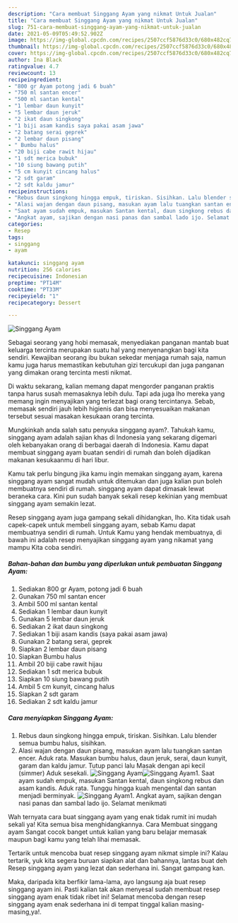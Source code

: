 ```yaml
---
description: "Cara membuat Singgang Ayam yang nikmat Untuk Jualan"
title: "Cara membuat Singgang Ayam yang nikmat Untuk Jualan"
slug: 751-cara-membuat-singgang-ayam-yang-nikmat-untuk-jualan
date: 2021-05-09T05:49:52.902Z
image: https://img-global.cpcdn.com/recipes/2507ccf5876d33c0/680x482cq70/singgang-ayam-foto-resep-utama.jpg
thumbnail: https://img-global.cpcdn.com/recipes/2507ccf5876d33c0/680x482cq70/singgang-ayam-foto-resep-utama.jpg
cover: https://img-global.cpcdn.com/recipes/2507ccf5876d33c0/680x482cq70/singgang-ayam-foto-resep-utama.jpg
author: Ina Black
ratingvalue: 4.7
reviewcount: 13
recipeingredient:
- "800 gr Ayam potong jadi 6 buah"
- "750 ml santan encer"
- "500 ml santan kental"
- "1 lembar daun kunyit"
- "5 lembar daun jeruk"
- "2 ikat daun singkong"
- "1 biji asam kandis saya pakai asam jawa"
- "2 batang serai geprek"
- "2 lembar daun pisang"
- " Bumbu halus"
- "20 biji cabe rawit hijau"
- "1 sdt merica bubuk"
- "10 siung bawang putih"
- "5 cm kunyit cincang halus"
- "2 sdt garam"
- "2 sdt kaldu jamur"
recipeinstructions:
- "Rebus daun singkong hingga empuk, tiriskan. Sisihkan. Lalu blender semua bumbu halus, sisihkan."
- "Alasi wajan dengan daun pisang, masukan ayam lalu tuangkan santan encer. Aduk rata. Masukan bumbu halus, daun jeruk, serai, daun kunyit, garam dan kaldu jamur. Tutup panci lalu Masak dengan api kecil (simmer) Aduk sesekali."
- "Saat ayam sudah empuk, masukan Santan kental, daun singkong rebus dan asam kandis. Aduk rata. Tunggu hingga kuah mengental dan santan menjadi berminyak."
- "Angkat ayam, sajikan dengan nasi panas dan sambal lado ijo. Selamat menikmati"
categories:
- Resep
tags:
- singgang
- ayam

katakunci: singgang ayam 
nutrition: 256 calories
recipecuisine: Indonesian
preptime: "PT14M"
cooktime: "PT33M"
recipeyield: "1"
recipecategory: Dessert

---
```



![Singgang Ayam](https://img-global.cpcdn.com/recipes/2507ccf5876d33c0/680x482cq70/singgang-ayam-foto-resep-utama.jpg)

Sebagai seorang yang hobi memasak, menyediakan panganan mantab buat keluarga tercinta merupakan suatu hal yang menyenangkan bagi kita sendiri. Kewajiban seorang ibu bukan sekedar menjaga rumah saja, namun kamu juga harus memastikan kebutuhan gizi tercukupi dan juga panganan yang dimakan orang tercinta mesti nikmat.

Di waktu  sekarang, kalian memang dapat mengorder panganan praktis tanpa harus susah memasaknya lebih dulu. Tapi ada juga lho mereka yang memang ingin menyajikan yang terlezat bagi orang tercintanya. Sebab, memasak sendiri jauh lebih higienis dan bisa menyesuaikan makanan tersebut sesuai masakan kesukaan orang tercinta. 



Mungkinkah anda salah satu penyuka singgang ayam?. Tahukah kamu, singgang ayam adalah sajian khas di Indonesia yang sekarang digemari oleh kebanyakan orang di berbagai daerah di Indonesia. Kamu dapat membuat singgang ayam buatan sendiri di rumah dan boleh dijadikan makanan kesukaanmu di hari libur.

Kamu tak perlu bingung jika kamu ingin memakan singgang ayam, karena singgang ayam sangat mudah untuk ditemukan dan juga kalian pun boleh membuatnya sendiri di rumah. singgang ayam dapat dimasak lewat beraneka cara. Kini pun sudah banyak sekali resep kekinian yang membuat singgang ayam semakin lezat.

Resep singgang ayam juga gampang sekali dihidangkan, lho. Kita tidak usah capek-capek untuk membeli singgang ayam, sebab Kamu dapat membuatnya sendiri di rumah. Untuk Kamu yang hendak membuatnya, di bawah ini adalah resep menyajikan singgang ayam yang nikamat yang mampu Kita coba sendiri.

<!--inarticleads1-->

##### Bahan-bahan dan bumbu yang diperlukan untuk pembuatan Singgang Ayam:

1. Sediakan 800 gr Ayam, potong jadi 6 buah
1. Gunakan 750 ml santan encer
1. Ambil 500 ml santan kental
1. Sediakan 1 lembar daun kunyit
1. Gunakan 5 lembar daun jeruk
1. Sediakan 2 ikat daun singkong
1. Sediakan 1 biji asam kandis (saya pakai asam jawa)
1. Gunakan 2 batang serai, geprek
1. Siapkan 2 lembar daun pisang
1. Siapkan  Bumbu halus
1. Ambil 20 biji cabe rawit hijau
1. Sediakan 1 sdt merica bubuk
1. Siapkan 10 siung bawang putih
1. Ambil 5 cm kunyit, cincang halus
1. Siapkan 2 sdt garam
1. Sediakan 2 sdt kaldu jamur




<!--inarticleads2-->

##### Cara menyiapkan Singgang Ayam:

1. Rebus daun singkong hingga empuk, tiriskan. Sisihkan. Lalu blender semua bumbu halus, sisihkan.
1. Alasi wajan dengan daun pisang, masukan ayam lalu tuangkan santan encer. Aduk rata. Masukan bumbu halus, daun jeruk, serai, daun kunyit, garam dan kaldu jamur. Tutup panci lalu Masak dengan api kecil (simmer) Aduk sesekali.
<img src="//assets-global.cpcdn.com/assets/icons/button_play-2c75c40dde080a61004c1f40b05d8f140eaff45d7e9e6481dc71c63d2e7c4909.png" alt="Singgang Ayam"><img src="//assets-global.cpcdn.com/assets/icons/button_play-2c75c40dde080a61004c1f40b05d8f140eaff45d7e9e6481dc71c63d2e7c4909.png" alt="Singgang Ayam">1. Saat ayam sudah empuk, masukan Santan kental, daun singkong rebus dan asam kandis. Aduk rata. Tunggu hingga kuah mengental dan santan menjadi berminyak.
<img src="//assets-global.cpcdn.com/assets/icons/button_play-2c75c40dde080a61004c1f40b05d8f140eaff45d7e9e6481dc71c63d2e7c4909.png" alt="Singgang Ayam">1. Angkat ayam, sajikan dengan nasi panas dan sambal lado ijo. Selamat menikmati




Wah ternyata cara buat singgang ayam yang enak tidak rumit ini mudah sekali ya! Kita semua bisa menghidangkannya. Cara Membuat singgang ayam Sangat cocok banget untuk kalian yang baru belajar memasak maupun bagi kamu yang telah lihai memasak.

Tertarik untuk mencoba buat resep singgang ayam nikmat simple ini? Kalau tertarik, yuk kita segera buruan siapkan alat dan bahannya, lantas buat deh Resep singgang ayam yang lezat dan sederhana ini. Sangat gampang kan. 

Maka, daripada kita berfikir lama-lama, ayo langsung aja buat resep singgang ayam ini. Pasti kalian tak akan menyesal sudah membuat resep singgang ayam enak tidak ribet ini! Selamat mencoba dengan resep singgang ayam enak sederhana ini di tempat tinggal kalian masing-masing,ya!.

